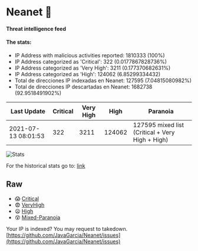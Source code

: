 # Neanet :hocho:
#### Threat intelligence feed
#### The stats:

- IP Address with malicious activities reported: 1810333 (100%)
- IP Address categorized as 'Critical':  322 (0.0177867828736%)
- IP Address categorized as 'Very High':  3211 (0.177370682631%)
- IP Address categorized as 'High':  124062 (6.85299334432)
- Total de direcciones IP indexadas en Neanet:  127595 (7.04815080982%)
- Total de direcciones IP descartadas en Neanet:  1682738 (92.9518491902%)

| Last Update | Critical | Very High | High | Paranoia |
| --- | --- | --- | --- | --- |
| 2021-07-13 08:01:53 | 322 | 3211 | 124062 | 127595 mixed list (Critical + Very High + High)|

![Stats](https://docs.google.com/spreadsheets/d/e/2PACX-1vSnaNMIXVabIpDJjufMlzH7poXnshF3mgd8Is1g9ytUEzVsP5my4Trn8f-xkoLLQ38xpL3HtmUexLo6/pubchart?oid=501124687&format=image)

For the historical stats go to: [link](/stats.csv)
## Raw
- :scream: [Critical](https://raw.githubusercontent.com/JavaGarcia/Neanet/master/blacklists/neanet_critical.txt)
- :fearful: [VeryHigh](https://raw.githubusercontent.com/JavaGarcia/Neanet/master/blacklists/neanet_veryHigh.txtt)
- :frowning: [High](https://raw.githubusercontent.com/JavaGarcia/Neanet/master/blacklists/neanet_high.txt)
- :dizzy_face: [Mixed-Paranoia](https://raw.githubusercontent.com/JavaGarcia/Neanet/master/blacklists/neanet_all.txt)


Your IP is indexed? You may request to takedown. [https://github.com/JavaGarcia/Neanet/issues](https://github.com/JavaGarcia/Neanet/issues)




























































































































































































































































































































































































































































































































































































































































































































































































































































































































































































































































































































































































































































































































































































































































































































































































































































































































































































































































































































































































































































































































































































































































































































































































































































































































































































































































































































































































































































































































































































































































































































































































































































































































































































































































































































































































































































































































































































































































































































































































































































































































































































































































































































































































































































































































































































































































































































































































































































































































































































































































































































































































































































































































































































































































































































































































































































































































































































































































































































































































































































































































































































































































































































































































































































































































































































































































































































































































































































































































































































































































































































































































































































































































































































































































































































































































































































































































































